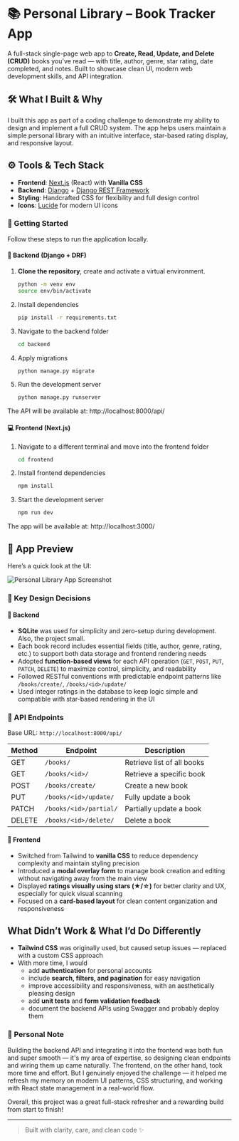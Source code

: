 # 📚 Personal Library – Book Tracker App

A full-stack single-page web app to **Create, Read, Update, and Delete (CRUD)** books you've read — with title, author, genre, star rating, date completed, and notes. Built to showcase clean UI, modern web development skills, and API integration.



## 🛠️ What I Built & Why

I built this app as part of a coding challenge to demonstrate my ability to design and implement a full CRUD system. The app helps users maintain a simple personal library with an intuitive interface, star-based rating display, and responsive layout. 



## ⚙️ Tools & Tech Stack

- **Frontend**: [Next.js](https://nextjs.org/) (React) with **Vanilla CSS**
- **Backend**: [Django](https://www.djangoproject.com/) + [Django REST Framework](https://www.django-rest-framework.org/)
- **Styling**: Handcrafted CSS for flexibility and full design control
- **Icons**: [Lucide](https://lucide.dev/) for modern UI icons



### 🚀 Getting Started

Follow these steps to run the application locally.


#### 🔧 Backend (Django + DRF)

1. **Clone the repository**, create and activate a virtual environment.
    ```bash
    python -m venv env
    source env/bin/activate
2. Install dependencies
    ```bash
    pip install -r requirements.txt     
3. Navigate to the backend folder
   ```bash
   cd backend
4. Apply migrations
    ```bash
    python manage.py migrate
5. Run the development server
    ```bash
    python manage.py runserver
The API will be available at: http://localhost:8000/api/


#### 💻 Frontend (Next.js)

1. Navigate to a different terminal and move into the frontend folder
   ```bash
   cd frontend
2. Install frontend dependencies
    ```bash
    npm install
3. Start the development server
    ```bash
    npm run dev
The app will be available at: http://localhost:3000/


## 📸 App Preview

Here’s a quick look at the UI:

![Personal Library App Screenshot](frontend/public/page.jpg)


### 🔑 Key Design Decisions

#### 🧩 Backend
- **SQLite** was used for simplicity and zero-setup during development. Also, the project small.
- Each book record includes essential fields (title, author, genre, rating, etc.) to support both data storage and frontend rendering needs
- Adopted **function-based views** for each API operation (`GET`, `POST`, `PUT`, `PATCH`, `DELETE`) to maximize control, simplicity, and readability
- Followed RESTful conventions with predictable endpoint patterns like `/books/create/`, `/books/<id>/update/`
- Used integer ratings in the database to keep logic simple and compatible with star-based rendering in the UI

### 📡 API Endpoints

Base URL: `http://localhost:8000/api/`

| Method | Endpoint                    | Description               |
|--------|-----------------------------|---------------------------|
| GET    | `/books/`                   | Retrieve list of all books |
| GET    | `/books/<id>/`              | Retrieve a specific book   |
| POST   | `/books/create/`            | Create a new book          |
| PUT    | `/books/<id>/update/`       | Fully update a book        |
| PATCH  | `/books/<id>/partial/`      | Partially update a book    |
| DELETE | `/books/<id>/delete/`       | Delete a book              |



#### 🎨 Frontend
- Switched from Tailwind to **vanilla CSS** to reduce dependency complexity and maintain styling precision
- Introduced a **modal overlay form** to manage book creation and editing without navigating away from the main view
- Displayed **ratings visually using stars (★/☆)** for better clarity and UX, especially for quick visual scanning
- Focused on a **card-based layout** for clean content organization and responsiveness





## What Didn’t Work & What I’d Do Differently

- **Tailwind CSS** was originally used, but caused setup issues — replaced with a custom CSS approach
- With more time, I would
  - add **authentication** for personal accounts
  - include **search, filters, and pagination** for easy navigation
  - improve accessibility and responsiveness, with an aesthetically pleasing design
  - add **unit tests** and **form validation feedback**
  - document the backend APIs using Swagger and probably deploy them



### 💬 Personal Note

Building the backend API and integrating it into the frontend was both fun and super smooth — it's my area of expertise, so designing clean endpoints and wiring them up came naturally. The frontend, on the other hand, took more time and effort. But I genuinely enjoyed the challenge — it helped me refresh my memory on modern UI patterns, CSS structuring, and working with React state management in a real-world flow.

Overall, this project was a great full-stack refresher and a rewarding build from start to finish!


---

> Built with clarity, care, and clean code ✨
